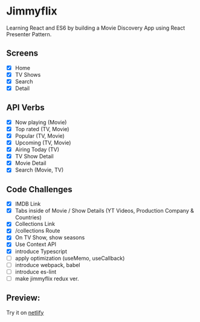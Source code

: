 # Jimmyflix

Learning React and ES6 by building a Movie Discovery App using React Presenter Pattern.

## Screens

- [x] Home
- [x] TV Shows
- [x] Search
- [x] Detail

## API Verbs

- [x] Now playing (Movie)
- [x] Top rated (TV, Movie)
- [x] Popular (TV, Movie)
- [x] Upcoming (TV, Movie)
- [x] Airing Today (TV)
- [x] TV Show Detail
- [x] Movie  Detail
- [x] Search (Movie, TV)

## Code Challenges

- [x] IMDB Link
- [x] Tabs inside of Movie / Show Details (YT Videos, Production Company & Countries)
- [x] Collections Link
- [x] /collections Route
- [x] On TV Show, show seasons
- [x] Use Context API
- [x] introduce Typescript
- [ ] apply optimization (useMemo, useCallback)
- [ ] introduce webpack, babel
- [ ] introduce es-lint
- [ ] make jimmyflix redux ver.

## Preview:

Try it on [netlify](https://thirsty-newton-74e058.netlify.app/)
